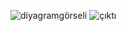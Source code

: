 ![diyagramgörseli](https://github.com/Mervenuryalcinn/umldiyagram/assets/127102075/8aee3585-e59b-41f5-8020-d2003f8e5d22)
![çıktı](https://github.com/Mervenuryalcinn/umldiyagram/assets/127102075/0a5eaad4-1ca7-4e56-a0ff-3d90298fddcc)
